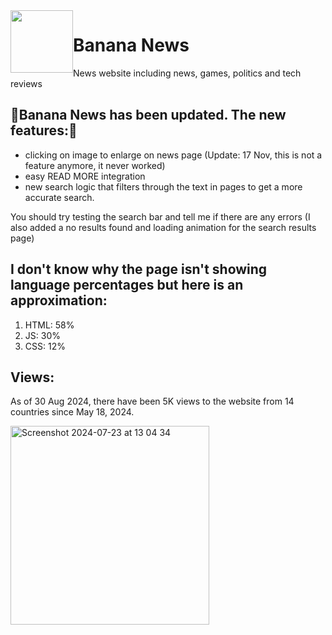 <img src="https://banana-news.github.io/banana/images/logosvg.svg" height="100" width="100" style="float:left;">

# Banana News
News website including news, games, politics and tech reviews


## 🎉Banana News has been updated. The new features:🎉
- clicking on image to enlarge on news page (Update: 17 Nov, this is not a feature anymore, it never worked)
- easy READ MORE integration
- new search logic that filters through the text in pages to get a more accurate search.

You should try testing the search bar and tell me if there are any errors
(I also added a no results found and loading animation for the search results page)

## I don't know why the page isn't showing language percentages but here is an approximation:
1. HTML: 58%
2. JS: 30%
3. CSS: 12%

## Views:
As of 30 Aug 2024, there have been 5K views to the website from 14 countries since May 18, 2024.

<img width="318" alt="Screenshot 2024-07-23 at 13 04 34" src="https://github.com/user-attachments/assets/213236ea-4be9-48c9-971e-62e120acf472">

